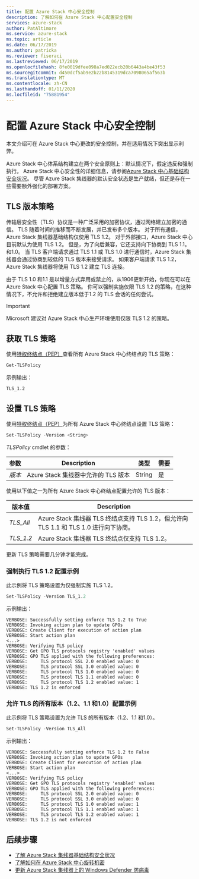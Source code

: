 ```yaml
---
title: 配置 Azure Stack 中心安全控制
description: 了解如何在 Azure Stack 中心配置安全控制
services: azure-stack
author: PatAltimore
ms.service: azure-stack
ms.topic: article
ms.date: 06/17/2019
ms.author: patricka
ms.reviewer: fiseraci
ms.lastreviewed: 06/17/2019
ms.openlocfilehash: 8fe0019dfee098a7ed022ecb20b6443a4be43f53
ms.sourcegitcommit: d450dcf5ab9e2b22b8145319dca7098065af563b
ms.translationtype: MT
ms.contentlocale: zh-CN
ms.lasthandoff: 01/11/2020
ms.locfileid: "75881954"
---
```

# <a name="configure-azure-stack-hub-security-controls"></a>配置 Azure Stack 中心安全控制

本文介绍可在 Azure Stack 中心更改的安全控制，并在适用情况下突出显示利弊。

Azure Stack 中心体系结构建立在两个安全原则上：默认情况下，假定违反和强制执行。 Azure Stack 中心安全性的详细信息，请参阅[Azure Stack 中心基础结构安全状况](azure-stack-security-foundations.md)。 尽管 Azure Stack 集线器的默认安全状态是生产就绪，但还是存在一些需要额外强化的部署方案。

## <a name="tls-version-policy"></a>TLS 版本策略

传输层安全性（TLS）协议是一种广泛采用的加密协议，通过网络建立加密的通信。 TLS 随着时间的推移而不断发展，并已发布多个版本。 对于所有通信，Azure Stack 集线器基础结构仅使用 TLS 1.2。 对于外部接口，Azure Stack 中心目前默认为使用 TLS 1.2。 但是，为了向后兼容，它还支持向下协商到 TLS 1.1。 和1.0。 当 TLS 客户端请求通过 TLS 1.1 或 TLS 1.0 进行通信时，Azure Stack 集线器会通过协商到较低的 TLS 版本来接受请求。 如果客户端请求 TLS 1.2，Azure Stack 集线器将使用 TLS 1.2 建立 TLS 连接。

由于 TLS 1.0 和1.1 是以增量方式弃用或禁止的，从1906更新开始，你现在可以在 Azure Stack 中心配置 TLS 策略。 你可以强制实施仅限 TLS 1.2 的策略，在这种情况下，不允许和拒绝建立版本低于1.2 的 TLS 会话的任何尝试。

> [!IMPORTANT]
> Microsoft 建议对 Azure Stack 中心生产环境使用仅限 TLS 1.2 的策略。

## <a name="get-tls-policy"></a>获取 TLS 策略

使用[特权终结点（PEP）](azure-stack-privileged-endpoint.md)查看所有 Azure Stack 中心终结点的 TLS 策略：

```powershell
Get-TLSPolicy
```

示例输出：

    TLS_1.2

## <a name="set-tls-policy"></a>设置 TLS 策略

使用[特权终结点（PEP）](azure-stack-privileged-endpoint.md)为所有 Azure Stack 中心终结点设置 TLS 策略：

```powershell
Set-TLSPolicy -Version <String>
```

*TLSPolicy* cmdlet 的参数：

| 参数 | Description | 类型 | 需要 |
|---------|---------|---------|---------|
| *版本* | Azure Stack 集线器中允许的 TLS 版本 | String | 是|

使用以下值之一为所有 Azure Stack 中心终结点配置允许的 TLS 版本：

| 版本值 | Description |
|---------|---------|
| *TLS_All* | Azure Stack 集线器 TLS 终结点支持 TLS 1.2，但允许向 TLS 1.1 和 TLS 1.0 进行向下协商。 |
| *TLS_1.2* | Azure Stack 集线器 TLS 终结点仅支持 TLS 1.2。 | 

更新 TLS 策略需要几分钟才能完成。

### <a name="enforce-tls-12-configuration-example"></a>强制执行 TLS 1.2 配置示例

此示例将 TLS 策略设置为仅强制实施 TLS 1.2。

```powershell
Set-TLSPolicy -Version TLS_1.2
```

示例输出：

    VERBOSE: Successfully setting enforce TLS 1.2 to True
    VERBOSE: Invoking action plan to update GPOs
    VERBOSE: Create Client for execution of action plan
    VERBOSE: Start action plan
    <...>
    VERBOSE: Verifying TLS policy
    VERBOSE: Get GPO TLS protocols registry 'enabled' values
    VERBOSE: GPO TLS applied with the following preferences:
    VERBOSE:     TLS protocol SSL 2.0 enabled value: 0
    VERBOSE:     TLS protocol SSL 3.0 enabled value: 0
    VERBOSE:     TLS protocol TLS 1.0 enabled value: 0
    VERBOSE:     TLS protocol TLS 1.1 enabled value: 0
    VERBOSE:     TLS protocol TLS 1.2 enabled value: 1
    VERBOSE: TLS 1.2 is enforced

### <a name="allow-all-versions-of-tls-12-11-and-10-configuration-example"></a>允许 TLS 的所有版本（1.2、1.1 和1.0）配置示例

此示例将 TLS 策略设置为允许 TLS 的所有版本（1.2、1.1 和1.0）。

```powershell
Set-TLSPolicy -Version TLS_All
```

示例输出：

    VERBOSE: Successfully setting enforce TLS 1.2 to False
    VERBOSE: Invoking action plan to update GPOs
    VERBOSE: Create Client for execution of action plan
    VERBOSE: Start action plan
    <...>
    VERBOSE: Verifying TLS policy
    VERBOSE: Get GPO TLS protocols registry 'enabled' values
    VERBOSE: GPO TLS applied with the following preferences:
    VERBOSE:     TLS protocol SSL 2.0 enabled value: 0
    VERBOSE:     TLS protocol SSL 3.0 enabled value: 0
    VERBOSE:     TLS protocol TLS 1.0 enabled value: 1
    VERBOSE:     TLS protocol TLS 1.1 enabled value: 1
    VERBOSE:     TLS protocol TLS 1.2 enabled value: 1
    VERBOSE: TLS 1.2 is not enforced

## <a name="next-steps"></a>后续步骤

- [了解 Azure Stack 集线器基础结构安全状况](azure-stack-security-foundations.md)
- [了解如何在 Azure Stack 中心旋转机密](azure-stack-rotate-secrets.md)
- [更新 Azure Stack 集线器上的 Windows Defender 防病毒](azure-stack-security-av.md)
